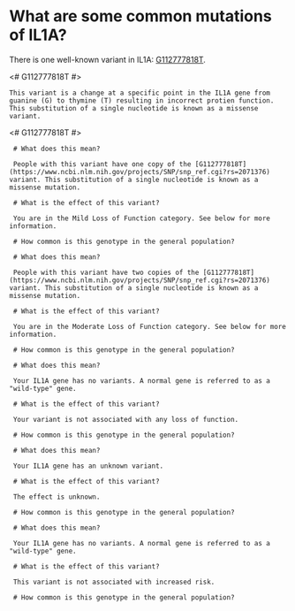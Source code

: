 <GeneAnalysis gene="IL1A" interval="NC_000002.12:g.112773915_112785398"> 

# What are some common mutations of IL1A?
 
There is one well-known variant in IL1A: [G112777818T](https://www.ncbi.nlm.nih.gov/projects/SNP/snp_ref.cgi?rs=2071376).

<# G112777818T #>
 <Variant hgvs="NC_000002.12:g.112777818G>T" name="G112777818T"> 

    This variant is a change at a specific point in the IL1A gene from guanine (G) to thymine (T) resulting in incorrect protien function. This substitution of a single nucleotide is known as a missense variant.
 
</Variant>

<# G112777818T #>
 <Genotype hgvs="NC_000002.12:g.[112777818G>T];[112777818=]" name="G112777818T"> 

     # What does this mean?
 
     People with this variant have one copy of the [G112777818T](https://www.ncbi.nlm.nih.gov/projects/SNP/snp_ref.cgi?rs=2071376) variant. This substitution of a single nucleotide is known as a missense mutation.

     # What is the effect of this variant?

     You are in the Mild Loss of Function category. See below for more information.

     # How common is this genotype in the general population?

 <piechart percentage=47.1 />
 </Genotype>
 <Genotype hgvs="NC_000002.12:g.[112777818G>T];[112777818G>T]" name="G112777818T"> 
 
     # What does this mean?

     People with this variant have two copies of the [G112777818T](https://www.ncbi.nlm.nih.gov/projects/SNP/snp_ref.cgi?rs=2071376) variant. This substitution of a single nucleotide is known as a missense mutation.

     # What is the effect of this variant?

     You are in the Moderate Loss of Function category. See below for more information.

     # How common is this genotype in the general population?

 <piechart percentage=26.2 />
 </Genotype>
 <Genotype hgvs="NC_000002.12:g.[112777818=];[112777818=]" name="G112777818T"> 
 
     # What does this mean?

     Your IL1A gene has no variants. A normal gene is referred to as a "wild-type" gene.

     # What is the effect of this variant?

     Your variant is not associated with any loss of function.

     # How common is this genotype in the general population?

 <piechart percentage=26.7 />
 </Genotype>
 <Genotype hgvs="unknown"> 
 
     # What does this mean?

     Your IL1A gene has an unknown variant.

     # What is the effect of this variant?

     The effect is unknown.

     # How common is this genotype in the general population?

 <piechart percentage= />
 </Genotype>
 <Genotype hgvs="wildtype">
 
     # What does this mean?

     Your IL1A gene has no variants. A normal gene is referred to as a "wild-type" gene.

     # What is the effect of this variant?

     This variant is not associated with increased risk.

     # How common is this genotype in the general population?

 <piechart percentage= />
 </Genotype>
</GeneAnalysis>
